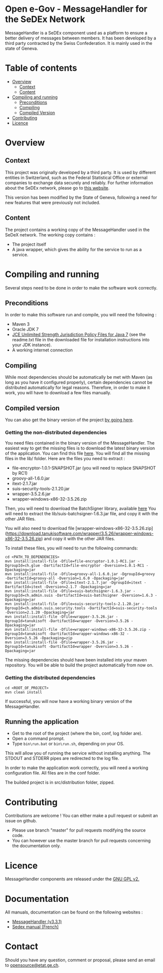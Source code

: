 # Open e-Gov - MessageHandler for the SeDEx Network

MessageHandler is a SeDEx component used as a platform to ensure a better delivery of messages between members. It has 
been developed by a third party contracted by the Swiss Confederation. It is mainly used in the state of Geneva.

# Table of contents
- [Overview](#overview)
    - [Context](#context)
    - [Content](#content)
- [Compiling and running](#compiling-and-running)
    - [Preconditions](#preconditions)
    - [Compiling](#compiling)
    - [Compiled Version](#compiled-version)
- [Contributing](#contributing)
- [Licence](#licence)

# Overview

## Context
This project was originally developed by a third party. It is
used by different entities in Switzerland, such as the
Federal Statistical Office or external companies to exchange data securely and reliably. For further information about the
SeDEx network, please go to [this website](http://www.e-service.admin.ch/wiki/display/openegovdocfr/MessageHandler).

This version has been modified by the State of Geneva, following a need for new features that were previously not included. 

## Content

The project contains a working copy of the MessageHandler used in the SeDeX network.
The working copy contains :
* The project itself
* A java wrapper, which gives the ability for the service to run as a service.

# Compiling and running

Several steps need to be done in order to make the software work correctly.

## Preconditions

In order to make this software run and compile, you will need the following :
* Maven 3
* Oracle JDK 7
* [JCE Unlimited Strength Jurisdiction Policy Files for Java 7](http://www.oracle.com/technetwork/java/javase/downloads/jce-7-download-432124.html)
    (see the readme.txt file in the downloaded file for installation instructions into your JDK instance).
* A working internet connection
    

## Compiling

While most dependencies should be automatically be met with Maven (as long as you have it configured properly),
certain dependencies cannot be distributed automatically for legal reasons.
Therefore, in order to make it work, you will have to download a few files manually.

## Compiled version

You can also get the binary version of the project [by going here](https://github.com/republique-et-canton-de-geneve/sedex-Message-Handler-bin).

### Getting the non-distributed dependencies
You need files contained in the binary version of the MessageHandler.
The easiest way to get the missing files is to download the latest binary version of the application.
You can find this file [here](www.e-service.admin.ch/wiki/display/openegovdocfr/MessageHandler+Download).
You will find all the missing files in the lib/ folder.
Here are the files you need to extract :

- file-encryptor-1.0.1-SNAPSHOT.jar (you will need to replace SNAPSHOT by RC1)
- groovy-all-1.6.0.jar
- itext-2.1.7.jar
- suis-security-tools-2.1.20.jar
- wrapper-3.5.2.6.jar
- wrapper-windows-x86-32-3.5.26.zip

Then, you will need to download the BatchSigner library, available [here](https://www.e-service.admin.ch/wiki/display/openegovdoc/BatchSigner+Download)
You will need to extract the lib/suis-batchsigner-1.6.3.jar file, and copy it with the other JAR files.

You will also need to download file [wrapper-windows-x86-32-3.5.26.zip]
(https://download.tanukisoftware.com/wrapper/3.5.26/wrapper-windows-x86-32-3.5.26.zip) and copy it with the other JAR files.

To install these files, you will need to run the following commands:

```Shell
cd <PATH_TO_DEPENDENCIES>
mvn install:install-file -Dfile=file-encryptor-1.0.1-RC1.jar -DgroupId=ch.glue -DartifactId=file-encryptor -Dversion=1.0.1-RC1 -Dpackaging=jar
mvn install:install-file -Dfile=groovy-all-1.6.0.jar -DgroupId=groovy -DartifactId=groovy-all -Dversion=1.6.0 -Dpackaging=jar
mvn install:install-file -Dfile=itext-2.1.7.jar -DgroupId=itext -DartifactId=itext -Dversion=2.1.7 -Dpackaging=jar
mvn install:install-file -Dfile=suis-batchsigner-1.6.3.jar -DgroupId=ch.admin.suis -DartifactId=suis-batchsigner -Dversion=1.6.3 -Dpackaging=jar
mvn install:install-file -Dfile=suis-security-tools-2.1.20.jar -DgroupId=ch.admin.suis.security.tools -DartifactId=suis-security-tools -Dversion=2.1.20 -Dpackaging=jar
mvn install:install-file -Dfile=wrapper-3.5.26.jar -DgroupId=tanukisoft -DartifactId=wrapper -Dversion=3.5.26 -Dpackaging=jar
mvn install:install-file -Dfile=wrapper-windows-x86-32-3.5.26.zip -DgroupId=tanukisoft -DartifactId=wrapper-windows-x86-32 -Dversion=3.5.26 -Dpackaging=zip
mvn install:install-file -Dfile=wrapper-3.5.26.jar -DgroupId=tanukisoft -DartifactId=wrapper -Dversion=3.5.26 -Dpackaging=jar
```

The missing dependencies should have been installed into your maven repository. You will be able to build the project automatically from now on.

### Getting the distributed dependencies

```Shell
cd <ROOT_OF_PROJECT>
mvn clean install
```
If successful, you will now have a working binary version of the MessageHandler.

## Running the application
* Get to the root of the project (where the bin, conf, log folder are).
* Open a command prompt.
* Type ```bin\run.bat``` or ```bin\run.sh```, depending on your OS.

This will allow you of running the service without installing anything.
The STDOUT and STDERR pipes are redirected to the log file.

In order to make the application work correctly, you will need a working configuration file. All files are in the conf folder.

The builded project is in src/distribution folder, zipped.

# Contributing

Contributions are welcome ! You can either make a pull request or submit an issue on github.
* Please use branch "master" for pull requests modifying the source code.
* You can however use the master branch for pull requests concerning the documentation only.

# Licence

MessageHandler components are released under the [GNU GPL v2.](https://www.gnu.org/licenses/old-licenses/gpl-2.0.html)

# Documentation

All manuals, documentation can be found on the following websites :
* [MessageHandler (v3.3.1)](http://www.e-service.admin.ch/wiki/display/openegovdocfr/MessageHandler+Download)
* [Sedex manual (French)](https://www.bfs.admin.ch/bfs/fr/home/registres/registre-personnes/sedex/downloads.assetdetail.315872.html)

# Contact

Should you have any question, comment or proposal, please send an email to opensource@etat.ge.ch.
